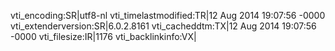 vti_encoding:SR|utf8-nl
vti_timelastmodified:TR|12 Aug 2014 19:07:56 -0000
vti_extenderversion:SR|6.0.2.8161
vti_cacheddtm:TX|12 Aug 2014 19:07:56 -0000
vti_filesize:IR|1176
vti_backlinkinfo:VX|
